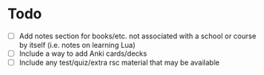 # Todo

* [ ] Add notes section for books/etc. not associated with a school or course
      by itself (i.e. notes on learning Lua)
* [ ] Include a way to add Anki cards/decks
* [ ] Include any test/quiz/extra rsc material that may be available
